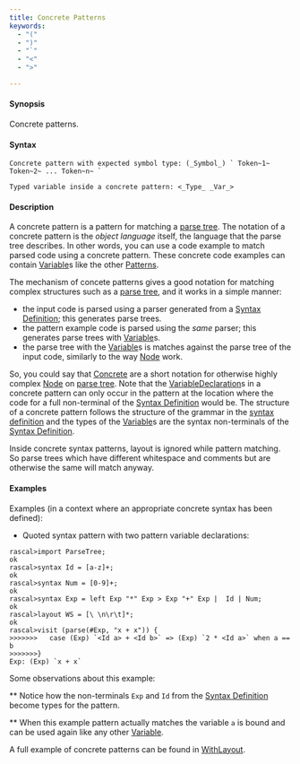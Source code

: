 ```yaml
---
title: Concrete Patterns
keywords:
  - "("
  - ")"
  - "`"
  - "<"
  - ">"

---
```


#### Synopsis

Concrete patterns.

#### Syntax

```rascal
Concrete pattern with expected symbol type: (_Symbol_) ` Token~1~ Token~2~ ... Token~n~ `
```
```rascal
Typed variable inside a concrete pattern: <_Type_ _Var_>
```

#### Description

A concrete pattern is a pattern for matching a [parse tree](../../../Library/ParseTree.md). The notation of a concrete pattern is the *object language* itself, the language that the parse tree describes. 
In other words, you can use a code example to match parsed code using a concrete pattern. These concrete code examples can contain [Variable](../../../Rascal/Patterns/Variable)s like the other [Patterns](../../../Rascal/Patterns).

The mechanism of concete patterns gives a good notation for matching complex structures such as a [parse tree](../../../Library/ParseTree.md), and it works in a simple manner:
   
   * the input code is parsed using a parser generated from a [Syntax Definition](../../../Rascal/Declarations/SyntaxDefinition); this generates parse trees.
   * the pattern example code is parsed using the *same* parser; this generates parse trees with [Variable](../../../Rascal/Patterns/Variable)s.
   * the parse tree with the [Variable](../../../Rascal/Patterns/Variable)s is matches against the parse tree of the input code, similarly to the way [Node](../../../Rascal/Patterns/Node) work.     
 
So, you could say that [Concrete](../../../Rascal/Patterns/Concrete) are a short notation for otherwise highly complex [Node](../../../Rascal/Patterns/Node) on [parse tree](../../../Library/ParseTree.md).  Note that the [VariableDeclaration](../../../Rascal/Patterns/VariableDeclaration)s in a concrete pattern can
only occur in the pattern at the location where the code for a full non-terminal of the [Syntax Definition](../../../Rascal/Declarations/SyntaxDefinition) would be. The structure of a concrete pattern follows the structure of the 
grammar in the [syntax definition](../../../Rascal/Declarations/SyntaxDefinition) and the types of the [Variable](../../../Rascal/Patterns/Variable)s are the syntax non-terminals of the [Syntax Definition](../../../Rascal/Declarations/SyntaxDefinition).  

Inside concrete syntax patterns, layout is ignored while pattern matching. So parse trees which have different whitespace and comments but are otherwise the same will match anyway.

#### Examples

Examples (in a context where an appropriate concrete syntax has been defined):

*  Quoted syntax pattern with two pattern variable declarations:

```rascal-shell 
rascal>import ParseTree;
ok
rascal>syntax Id = [a-z]+;
ok
rascal>syntax Num = [0-9]+;
ok
rascal>syntax Exp = left Exp "*" Exp > Exp "+" Exp |  Id | Num;
ok
rascal>layout WS = [\ \n\r\t]*;
ok
rascal>visit (parse(#Exp, "x + x")) {
>>>>>>>   case (Exp) `<Id a> + <Id b>` => (Exp) `2 * <Id a>` when a == b
>>>>>>>}
Exp: (Exp) `x + x`
```
Some observations about this example:

** Notice how the non-terminals `Exp` and `Id` from the [Syntax Definition](../../../Rascal/Declarations/SyntaxDefinition) become types for the pattern.

** When this example pattern actually matches the variable `a` is bound and can be used again like any other [Variable](../../../Rascal/Patterns/Variable). 

A full example of concrete patterns can be found in [WithLayout](../../../Recipes/Languages/Exp/Concrete/WithLayout/).


